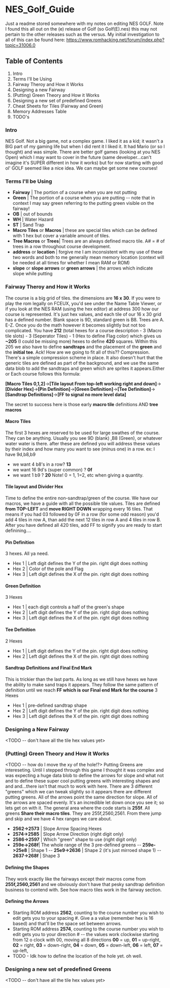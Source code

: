 # NES_Golf_Guide
Just a readme stored somewhere with my notes on editing NES GOLF.
Note I found this all out on the (e) release of Golf (so Golf(E).nes) this may not pertain to the other releases such as the versus.
My initial investigation to all of this can be found here:
https://www.romhacking.net/forum/index.php?topic=31006.0

## Table of Contents
1. Intro
2. Terms I'll be Using
3. Fairway Theroy and How it Works
4. Designing a new Fairway
5. (Putting) Green Theory and How it Works
6. Designing a new set of predefined Greens
7. Cheat Sheets for Tiles (Fairway and Green)
8. Memory Addresses Table
9. TODO's

### Intro
NES Golf. Not a big game, not a complex game. I liked it as a kid; it wasn't a BIG part of my gaming life but when I did rent it I liked it. It had Mario (or so I thought) and was simple.
There are better golf games (looking at you NES Open) which I may want to cover in the future (same developer...can't imagine it's SUPER different in how it works) but for now starting with good ol' GOLF seemed like a nice idea. We can maybe get some new courses!

### Terms I'll be Using
- **Fairway** | The portion of a course when you are not putting
- **Green** | The portion of a course when you are putting
-- note that in context I may say green referring to the putting green visible on the fairway!
- **OB** | out of bounds
- **WH** | Water Hazard
- **ST** | Sand Trap
- **Macro Tiles** or **Macros** | these are special tiles which can be defined with 1 hex but cover a variable amount of tiles.
- **Tree Macros** or **Trees**| Trees are an always defined macro tile. A# = # of trees in a row throughout course development.
- **address** or **location** | forgive me I am inconsistent with my use of these two words and both to me generally mean memory location (context will be needed at all times for whether I mean RAM or ROM)
- **slope** or **slope arrows** or **green arrows** | the arrows which indicate slope while putting

### Fairway Theroy and How it Works
The course is a big grid of tiles. the dimensions are **16 x 30**.
If you were to play the rom legally on FCEUX, you'd see under the Name Table Viewer, or if you look at the NES RAM (using the hex editor) at address 300 how our course is represented. It's just hex values, and each tile of our 16 x 30 grid has a defined number. Blank space is 9D, standard green is B8. Trees are A<something>. E-Z.
 Once you do the math however it becomes slightly but not too complicated. You have **212** (total hexes for a course description - 3 (Macro tile slots) - 3 (Seperator Tiles) - 1 (Hex to define Flag color) which gives us **~205** (I could be missing more) hexes to define **420** squares. Within this 205 we also have to define **sandtraps** and the placement of the **green** and the **initial tee**. Ack! How are we going to fit all of this??
 Compression. There's a simple compression scheme in place. It also doesn't hurt that the generic tiles are defined as part of the background, and we use the same data blob to add the sandtraps and green which are sprites it appears.Either or
 Each course follows this formula:
 
 **[Macro Tiles 0,1,2]**->**[Tile layout From top-left working right and down]**->**[Divider Hex]**->**[Pin Definition]**->**[Green Definition]**->**[Tee Definition]**->**[Sandtrap Definitions]**->**[FF to signal no more level data]**
 
The secret to success here is those early **macro tile** definitions AND **tree macros**

#### Macro Tiles
The first 3 hexes are reserved to be used for large swathes of the course. They can be anything. Usually you see 9D (blank) ,B8 (Green), or whatever water water is there.
after these are defined you will address these values by their index and how many you want to see (minus one) in a row.
ex: I have 9d,b8,b9
- we want 4 b8's in a row? **13**
- we want 16 9d's (super common) ? **0f**
- we want 1 b9 ? **20**
Note! 0 = 1, 1=2, etc when giving a quantity.

#### Tile layout and Divider Hex
Time to define the entire non-sandtrap/green of the course. We have our macros, we have a guide with all the possible tile values.
Tiles are defined **from TOP-LEFT** and **move RIGHT DOWN** wrapping every 16 tiles. That means if you had 03 followed by 0F in a row (for some odd reason) you'd add 4 tiles in row A, than add the next 12 tiles in row A and 4 tiles in row B.
After you have defined all 420 tiles, add FF to signify you are ready to start definining....

#### Pin Definition
3 hexes. All ya need.
- Hex 1 | Left digit defines the Y of the pin. right digit does nothing
- Hex 2 | Color of the pole and Flag
- Hex 3 | Left digit defines the X of the pin. right digit does nothing

#### Green Definition
3 Hexes
- Hex 1 | each digit controls a half of the green's shape
- Hex 2 | Left digit defines the Y of the pin. right digit does nothing
- Hex 3 | Left digit defines the X of the pin. right digit does nothing

#### Tee Definition
2 Hexes
- Hex 1 | Left digit defines the Y of the pin. right digit does nothing
- Hex 2 | Left digit defines the X of the pin. right digit does nothing

#### Sandtrap Definitions and Final End Mark
This is trickier than the last parts. As long as we still have hexes we have the ability to make sand traps it appears.
They follow the same pattern of definition until we reach **FF which is our Final end Mark for the course**
3 Hexes
- Hex 1 | pre-defined sandtrap shape
- Hex 2 | Left digit defines the Y of the pin. right digit does nothing
- Hex 3 | Left digit defines the X of the pin. right digit does nothing

### Designing a New Fairway
 <TODO -- don't have all the tile hex values yet>
 
### (Putting) Green Theory and How it Works
<TODO -- how do I move the xy of the hole!?>
Putting Greens are intereseting. Until I stepped through this game I thought it was complex and was expecting a huge data blob to define the arrows for slope and what not and to define these super cool putting greens  with interesting shapes and and and...there isn't that much to work with here.
There are 3 different "greens" which we can tweak slightly so it appears there are different putting greens.
 All of the arrows point the same direction for slope. All of the arrows are spaced evenly. It's an incredible let down once you see it; so lets get on with it.
 The general area where the code starts is **255f**. All greens **Share their macro tiles**. They are 255f,2560,2561.
 From there jump and skip and we have 4 hex ranges we care about.
 - **2562->2573** | Slope Arrow Spacing Hexes
 - **2574->2585** | Slope Arrow Direction (right digit only)
 - **2586->2597** | Which "green" shape to use (right digit only)
 - **259e->268f**| The whole range of the 3 pre-defined greens
 -- **259e->25e8** | Shape 1
 -- **25e9->2636** | Shape 2 (it's just mirroed shape 1)
 -- **2637->268f** | Shape 3

#### Defining the Shapes
They work exactly like the fairways except their macros come from **255f,2560,2561** and we obviously don't have that pesky sandtrap definition business to contend with. See how macro tiles work in the fairway section.

#### Defining the Arrows
- Starting ROM address **2562**, counting to the course number you wish to edit gets you to your spacing #. Give a a value (remember hex is 16 based) and that'll be the space set between arrows.
- Starting ROM address **2574**, counting to the course number you wish to edit gets you to your direction #
-- the values work clockwise starting from 12 o clock with 00, moving all 8 directions
					**00** = up,
					**01** = up-right,
					**02** = right,
					**03** = down-right,
					**04** = down,
					**05** = down-left,
					**06** = left,
					**07** = up-left,
- TODO - Idk how to define the location of the hole yet. oh well.

### Designing a new set of predefined Greens
 <TODO -- don't have all the tile hex values yet>




